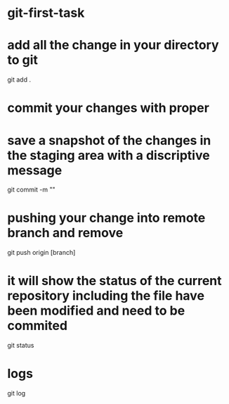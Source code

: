 # git-first-task
# add all the change in your directory to git
git add .

# commit your changes with proper
# save a snapshot of the changes in the staging area with a discriptive message
git commit -m ""

# pushing your change into remote branch and remove 
git push origin [branch]

# it will show the status of the current repository including the file have been modified and need to be commited
git status

# logs 
git log

